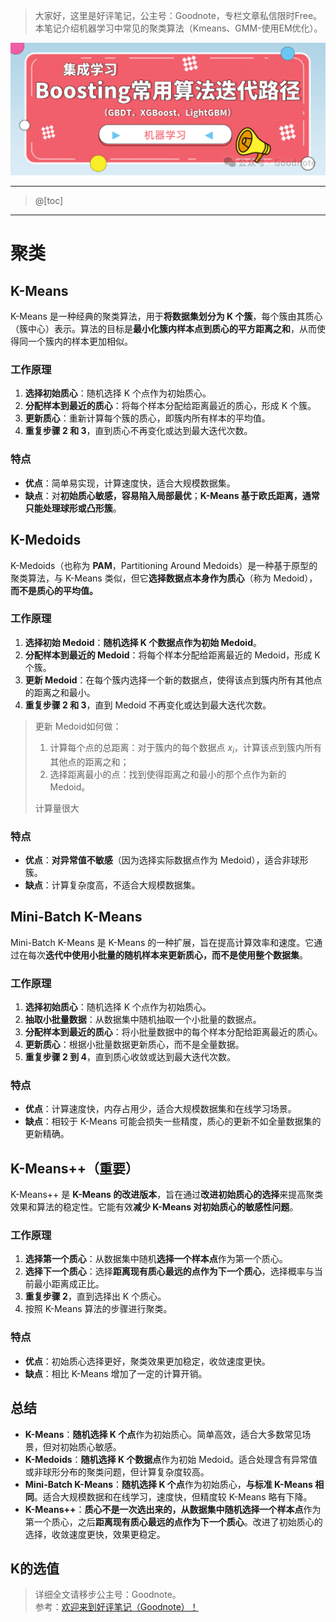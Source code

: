 ﻿
> 大家好，这里是好评笔记，公主号：Goodnote，专栏文章私信限时Free。本笔记介绍机器学习中常见的聚类算法（Kmeans、GMM-使用EM优化）。

![在这里插入图片描述](https://github.com/GoodnoteX/Ai_Interview/blob/main/机器学习笔记/image/9.png)

---


> @[toc]
---

# 聚类
## K-Means
K-Means 是一种经典的聚类算法，用于**将数据集划分为 K 个簇**，每个簇由其质心（簇中心）表示。算法的目标是**最小化簇内样本点到质心的平方距离之和**，从而使得同一个簇内的样本更加相似。
### 工作原理
1. **选择初始质心**：随机选择 K 个点作为初始质心。
2. **分配样本到最近的质心**：将每个样本分配给距离最近的质心，形成 K 个簇。
3. **更新质心**：重新计算每个簇的质心，即簇内所有样本的平均值。
4. **重复步骤 2 和 3**，直到质心不再变化或达到最大迭代次数。
### 特点
- **优点**：简单易实现，计算速度快，适合大规模数据集。
- **缺点**：对**初始质心敏感，容易陷入局部最优**；**K-Means 基于欧氏距离，通常只能处理球形或凸形簇**。

## K-Medoids
K-Medoids（也称为 **PAM**，Partitioning Around Medoids）是一种基于原型的聚类算法，与 K-Means 类似，但它**选择数据点本身作为质心**（称为 Medoid），**而不是质心的平均值。**
### 工作原理
1. **选择初始 Medoid**：**随机选择 K 个数据点作为初始 Medoid**。
2. **分配样本到最近的 Medoid**：将每个样本分配给距离最近的 Medoid，形成 K 个簇。
3. **更新 Medoid**：在每个簇内选择一个新的数据点，使得该点到簇内所有其他点的距离之和最小。
4. **重复步骤 2 和 3**，直到 Medoid 不再变化或达到最大迭代次数。
> 更新 Medoid如何做：
> 1. 计算每个点的总距离：对于簇内的每个数据点 $x_i$，计算该点到簇内所有其他点的距离之和；
> 2. 选择距离最小的点：找到使得距离之和最小的那个点作为新的 Medoid。
>
>计算量很大
### 特点
- **优点**：**对异常值不敏感**（因为选择实际数据点作为 Medoid），适合非球形簇。
- **缺点**：计算复杂度高，不适合大规模数据集。
## Mini-Batch K-Means
Mini-Batch K-Means 是 K-Means 的一种扩展，旨在提高计算效率和速度。它通过在每次**迭代中使用小批量的随机样本来更新质心，而不是使用整个数据集**。
### 工作原理
1. **选择初始质心**：随机选择 K 个点作为初始质心。
2. **抽取小批量数据**：从数据集中随机抽取一个小批量的数据点。
3. **分配样本到最近的质心**：将小批量数据中的每个样本分配给距离最近的质心。
4. **更新质心**：根据小批量数据更新质心，而不是全量数据。
5. **重复步骤 2 到 4**，直到质心收敛或达到最大迭代次数。
### 特点
- **优点**：计算速度快，内存占用少，适合大规模数据集和在线学习场景。
- **缺点**：相较于 K-Means 可能会损失一些精度，质心的更新不如全量数据集的更新精确。
## K-Means++（重要）
K-Means++ 是 **K-Means 的改进版本**，旨在通过**改进初始质心的选择**来提高聚类效果和算法的稳定性。它能有效**减少 K-Means 对初始质心的敏感性问题**。
### 工作原理
1. **选择第一个质心**：从数据集中随机**选择一个样本点**作为第一个质心。
2. **选择下一个质心**：选择**距离现有质心最远的点作为下一个质心**，选择概率与当前最小距离成正比。
3. **重复步骤 2**，直到选择出 K 个质心。
4. 按照 K-Means 算法的步骤进行聚类。
### 特点
- **优点**：初始质心选择更好，聚类效果更加稳定，收敛速度更快。
- **缺点**：相比 K-Means 增加了一定的计算开销。
## 总结

- **K-Means**：**随机选择 K 个点**作为初始质心。简单高效，适合大多数常见场景，但对初始质心敏感。
- **K-Medoids**：**随机选择 K 个数据点**作为初始 Medoid。适合处理含有异常值或非球形分布的聚类问题，但计算复杂度较高。
- **Mini-Batch K-Means**：**随机选择 K 个点**作为初始质心，**与标准 K-Means 相同**。适合大规模数据和在线学习，速度快，但精度较 K-Means 略有下降。
- **K-Means++**：**质心不是一次选出来的，从数据集中随机选择一个样本点**作为第一个质心，之后**距离现有质心最远的点作为下一个质心**。改进了初始质心的选择，收敛速度更快，效果更稳定。
## K的选值




> 详细全文请移步公主号：Goodnote。  
参考：[欢迎来到好评笔记（Goodnote）！](https://mp.weixin.qq.com/s/lCcceUHTrM7wOjnxkfrFsQ)
